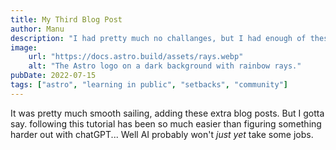 ```yaml
---
title: My Third Blog Post
author: Manu
description: "I had pretty much no challanges, but I had enough of these before"
image:
    url: "https://docs.astro.build/assets/rays.webp"
    alt: "The Astro logo on a dark background with rainbow rays."
pubDate: 2022-07-15
tags: ["astro", "learning in public", "setbacks", "community"]
---
```

It was pretty much smooth sailing, adding these extra blog posts. But I gotta say. following this tutorial has been so much easier than figuring something harder out with chatGPT... Well AI probably won't _just yet_ take some jobs.